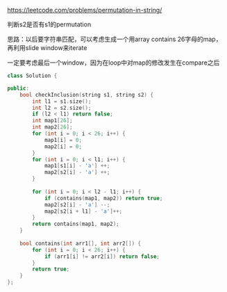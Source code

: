 https://leetcode.com/problems/permutation-in-string/

判断s2是否有s1的permutation

思路：以后要字符串匹配，可以考虑生成一个用array contains 26字母的map，再利用slide window来iterate

一定要考虑最后一个window，因为在loop中对map的修改发生在compare之后

```cpp
class Solution {

public:
    bool checkInclusion(string s1, string s2) {
        int l1 = s1.size();
        int l2 = s2.size();
        if (l2 < l1) return false;
        int map1[26];
        int map2[26];
        for (int i = 0; i < 26; i++) {
            map1[i] = 0;
            map2[i] = 0;
        }
        for (int i = 0; i < l1; i++) {
            map1[s1[i] - 'a'] ++;
            map2[s2[i] - 'a'] ++;
        }
        
        for (int i = 0; i < l2 - l1; i++) {
            if (contains(map1, map2)) return true;
            map2[s2[i] - 'a'] --;
            map2[s2[i + l1] - 'a']++;
        }
        return contains(map1, map2);
    }
    
    bool contains(int arr1[], int arr2[]) {
        for (int i = 0; i < 26; i++) {
            if (arr1[i] != arr2[i]) return false;
        }
        return true;
    }
};
```